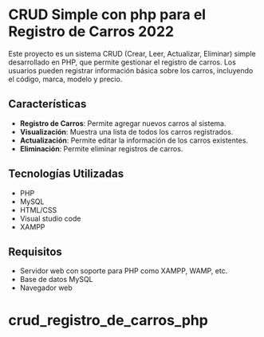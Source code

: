 # CRUD Simple con php para el Registro de Carros 2022

Este proyecto es un sistema CRUD (Crear, Leer, Actualizar, Eliminar) simple desarrollado en PHP, que permite gestionar el registro de carros. Los usuarios pueden registrar información básica sobre los carros, incluyendo el código, marca, modelo y precio.

## Características

- **Registro de Carros**: Permite agregar nuevos carros al sistema.
- **Visualización**: Muestra una lista de todos los carros registrados.
- **Actualización**: Permite editar la información de los carros existentes.
- **Eliminación**: Permite eliminar registros de carros.

## Tecnologías Utilizadas
- PHP
- MySQL
- HTML/CSS
- Visual studio code 
- XAMPP

## Requisitos

- Servidor web con soporte para PHP como XAMPP, WAMP, etc.
- Base de datos MySQL
- Navegador web

# crud_registro_de_carros_php
